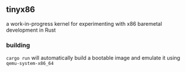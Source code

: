 ## tinyx86
a work-in-progress kernel for experimenting with x86 baremetal development in Rust

### building
`cargo run` will automatically build a bootable image and emulate it using `qemu-system-x86_64`
